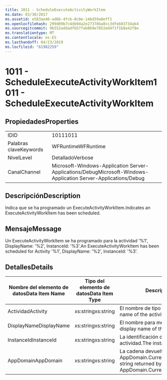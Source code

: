 ```yaml
---
title: 1011 - ScheduleExecuteActivityWorkItem
ms.date: 03/30/2017
ms.assetid: e503ae46-ad6b-4fcb-8c0e-146d59a8eff1
ms.openlocfilehash: 299d09b7c4db94a2e27378ba0cc3dfeb03734ab4
ms.sourcegitcommit: 9b552addadfb57fab0b9e7852ed4f1f1b8a42f8e
ms.translationtype: MT
ms.contentlocale: es-ES
ms.lasthandoff: 04/23/2019
ms.locfileid: "61982259"
---
```

# <a name="1011---scheduleexecuteactivityworkitem"></a><span data-ttu-id="9676b-102">1011 - ScheduleExecuteActivityWorkItem</span><span class="sxs-lookup"><span data-stu-id="9676b-102">1011 - ScheduleExecuteActivityWorkItem</span></span>
## <a name="properties"></a><span data-ttu-id="9676b-103">Propiedades</span><span class="sxs-lookup"><span data-stu-id="9676b-103">Properties</span></span>  
  
|||  
|-|-|  
|<span data-ttu-id="9676b-104">ID</span><span class="sxs-lookup"><span data-stu-id="9676b-104">ID</span></span>|<span data-ttu-id="9676b-105">1011</span><span class="sxs-lookup"><span data-stu-id="9676b-105">1011</span></span>|  
|<span data-ttu-id="9676b-106">Palabras clave</span><span class="sxs-lookup"><span data-stu-id="9676b-106">Keywords</span></span>|<span data-ttu-id="9676b-107">WFRuntime</span><span class="sxs-lookup"><span data-stu-id="9676b-107">WFRuntime</span></span>|  
|<span data-ttu-id="9676b-108">Nivel</span><span class="sxs-lookup"><span data-stu-id="9676b-108">Level</span></span>|<span data-ttu-id="9676b-109">Detallado</span><span class="sxs-lookup"><span data-stu-id="9676b-109">Verbose</span></span>|  
|<span data-ttu-id="9676b-110">Canal</span><span class="sxs-lookup"><span data-stu-id="9676b-110">Channel</span></span>|<span data-ttu-id="9676b-111">Microsoft-Windows-Application Server-Applications/Debug</span><span class="sxs-lookup"><span data-stu-id="9676b-111">Microsoft-Windows-Application Server-Applications/Debug</span></span>|  
  
## <a name="description"></a><span data-ttu-id="9676b-112">Descripción</span><span class="sxs-lookup"><span data-stu-id="9676b-112">Description</span></span>  
 <span data-ttu-id="9676b-113">Indica que se ha programado un ExecuteActivityWorkItem.</span><span class="sxs-lookup"><span data-stu-id="9676b-113">Indicates an ExecuteActivityWorkItem has been scheduled.</span></span>  
  
## <a name="message"></a><span data-ttu-id="9676b-114">Mensaje</span><span class="sxs-lookup"><span data-stu-id="9676b-114">Message</span></span>  
 <span data-ttu-id="9676b-115">Un ExecuteActivityWorkItem se ha programado para la actividad '%1', DisplayName: '%2', InstanceId: '%3'.</span><span class="sxs-lookup"><span data-stu-id="9676b-115">An ExecuteActivityWorkItem has been scheduled for Activity '%1', DisplayName: '%2', InstanceId: '%3'.</span></span>  
  
## <a name="details"></a><span data-ttu-id="9676b-116">Detalles</span><span class="sxs-lookup"><span data-stu-id="9676b-116">Details</span></span>  
  
|<span data-ttu-id="9676b-117">Nombre del elemento de datos</span><span class="sxs-lookup"><span data-stu-id="9676b-117">Data Item Name</span></span>|<span data-ttu-id="9676b-118">Tipo del elemento de datos</span><span class="sxs-lookup"><span data-stu-id="9676b-118">Data Item Type</span></span>|<span data-ttu-id="9676b-119">Descripción</span><span class="sxs-lookup"><span data-stu-id="9676b-119">Description</span></span>|  
|--------------------|--------------------|-----------------|  
|<span data-ttu-id="9676b-120">Actividad</span><span class="sxs-lookup"><span data-stu-id="9676b-120">Activity</span></span>|<span data-ttu-id="9676b-121">xs:string</span><span class="sxs-lookup"><span data-stu-id="9676b-121">xs:string</span></span>|<span data-ttu-id="9676b-122">El nombre de tipo de la actividad.</span><span class="sxs-lookup"><span data-stu-id="9676b-122">The type name of the activity.</span></span>|  
|<span data-ttu-id="9676b-123">DisplayName</span><span class="sxs-lookup"><span data-stu-id="9676b-123">DisplayName</span></span>|<span data-ttu-id="9676b-124">xs:string</span><span class="sxs-lookup"><span data-stu-id="9676b-124">xs:string</span></span>|<span data-ttu-id="9676b-125">El nombre para mostrar de la actividad.</span><span class="sxs-lookup"><span data-stu-id="9676b-125">The display name of the activity.</span></span>|  
|<span data-ttu-id="9676b-126">InstanceId</span><span class="sxs-lookup"><span data-stu-id="9676b-126">InstanceId</span></span>|<span data-ttu-id="9676b-127">xs:string</span><span class="sxs-lookup"><span data-stu-id="9676b-127">xs:string</span></span>|<span data-ttu-id="9676b-128">La identificación de instancia de la actividad.</span><span class="sxs-lookup"><span data-stu-id="9676b-128">The instance id of the activity.</span></span>|  
|<span data-ttu-id="9676b-129">AppDomain</span><span class="sxs-lookup"><span data-stu-id="9676b-129">AppDomain</span></span>|<span data-ttu-id="9676b-130">xs:string</span><span class="sxs-lookup"><span data-stu-id="9676b-130">xs:string</span></span>|<span data-ttu-id="9676b-131">La cadena devuelta por AppDomain.CurrentDomain.FriendlyName.</span><span class="sxs-lookup"><span data-stu-id="9676b-131">The string returned by AppDomain.CurrentDomain.FriendlyName.</span></span>|

